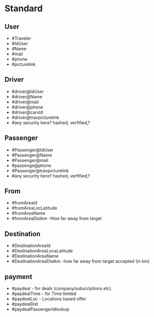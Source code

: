 # Standard


## User
- #Traveler
- #IdUser
- #Name
- #mail
- #phone
- #picturelink

## Driver
- #driver@IdUser
- #driver@Name
- #driver@mail
- #driver@phone
- #driver@carsId
- #driver@travpicturelink
- #any security here? hashed, verfified,? 


## Passenger
- #Passenger@IdUser
- #Passenger@Name
- #Passenger@mail
- #passenge@phone
- #Passenger@travpicturelink
- #any security here? hashed, verfified,?


## From
- #fromAreaId
- #fromAreaLocLatitude
- #fromAreaName
- #fromAreaDistkm -How far away from target


## Destination
- #DestinationAreaId
- #DestinationAreaLocaLatitude
- #DestinationAreaName
- #DestinationAreaDistkm -how far away from target accepted (in km)


## payment
- #paydeal - for deals (company/subscriptions etc)
- #paydealTime - for Time limited
- #paydealLoc - Locations based offer
- #paydealDist
- #paydealPassengerIdlookup

